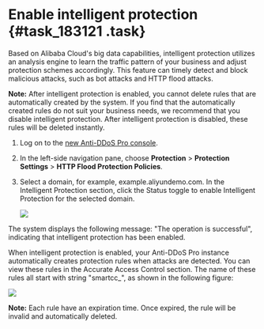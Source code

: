 # Enable intelligent protection {#task_183121 .task}

Based on Alibaba Cloud's big data capabilities, intelligent protection utilizes an analysis engine to learn the traffic pattern of your business and adjust protection schemes accordingly. This feature can timely detect and block malicious attacks, such as bot attacks and HTTP flood attacks.

**Note:** After intelligent protection is enabled, you cannot delete rules that are automatically created by the system. If you find that the automatically created rules do not suit your business needs, we recommend that you disable intelligent protection. After intelligent protection is disabled, these rules will be deleted instantly.

1.  Log on to the [new Anti-DDoS Pro console](https://yundun.console.aliyun.com/?p=ddoscoo&__consolePageCode=ddoscoo).
2.  In the left-side navigation pane, choose **Protection** \> **Protection Settings** \> **HTTP Flood Protection Policies**.
3.  Select a domain, for example, example.aliyundemo.com. In the Intelligent Protection section, click the Status toggle to enable Intelligent Protection for the selected domain. 

    ![](http://static-aliyun-doc.oss-cn-hangzhou.aliyuncs.com/assets/img/156918/156747965944284_en-US.png)


The system displays the following message: "The operation is successful", indicating that intelligent protection has been enabled.

When intelligent protection is enabled, your Anti-DDoS Pro instance automatically creates protection rules when attacks are detected. You can view these rules in the Accurate Access Control section. The name of these rules all start with string "smartcc\_", as shown in the following figure:

![](images/44285_en-US.png)

**Note:** Each rule have an expiration time. Once expired, the rule will be invalid and automatically deleted.

